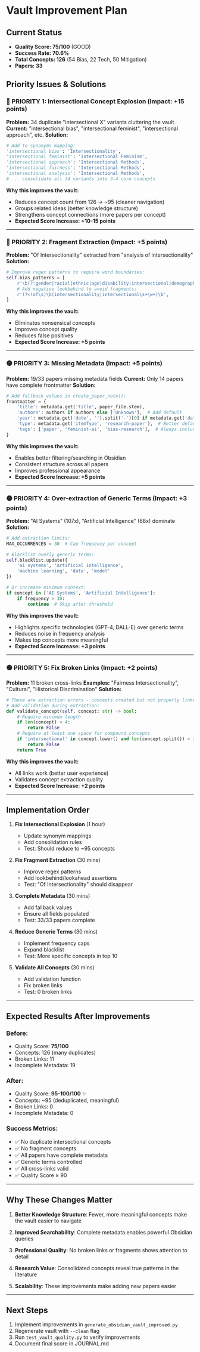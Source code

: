 # Vault Improvement Plan

## Current Status
- **Quality Score: 75/100** (GOOD)
- **Success Rate: 70.6%**
- **Total Concepts: 126** (54 Bias, 22 Tech, 50 Mitigation)
- **Papers: 33**

## Priority Issues & Solutions

### 🔴 PRIORITY 1: Intersectional Concept Explosion (Impact: +15 points)
**Problem:** 34 duplicate "intersectional X" variants cluttering the vault
**Current:** "intersectional bias", "intersectional feminist", "intersectional approach", etc.
**Solution:**
```python
# Add to synonyms mapping:
'intersectional bias': 'Intersectionality',
'intersectional feminist': 'Intersectional Feminism',
'intersectional approach': 'Intersectional Methods',
'intersectional fairness': 'Intersectional Methods',
'intersectional analysis': 'Intersectional Methods',
# ... consolidate all 34 variants into 3-4 core concepts
```

**Why this improves the vault:**
- Reduces concept count from 126 → ~95 (cleaner navigation)
- Groups related ideas (better knowledge structure)
- Strengthens concept connections (more papers per concept)
- **Expected Score Increase: +10-15 points**

---

### 🔴 PRIORITY 2: Fragment Extraction (Impact: +5 points)
**Problem:** "Of Intersectionality" extracted from "analysis of intersectionality"
**Solution:**
```python
# Improve regex patterns to require word boundaries:
self.bias_patterns = [
    r'\b(?:gender|racial|ethnic|age|disability|intersectional|demographic|cultural|linguistic)\s+bias\b',
    # Add negative lookbehind to avoid fragments:
    r'(?<!of\s)\b(intersectionality|intersectional\s+\w+)\b',
]
```

**Why this improves the vault:**
- Eliminates nonsensical concepts
- Improves concept quality
- Reduces false positives
- **Expected Score Increase: +5 points**

---

### 🟡 PRIORITY 3: Missing Metadata (Impact: +5 points)
**Problem:** 19/33 papers missing metadata fields
**Current:** Only 14 papers have complete frontmatter
**Solution:**
```python
# Add fallback values in create_paper_note():
frontmatter = {
    'title': metadata.get('title', paper_file.stem),
    'authors': authors if authors else ['Unknown'],  # Add default
    'year': metadata.get('date', '').split('-')[0] if metadata.get('date') else '2024',  # Default year
    'type': metadata.get('itemType', 'research-paper'),  # Better default
    'tags': ['paper', 'feminist-ai', 'bias-research'],  # Always include
}
```

**Why this improves the vault:**
- Enables better filtering/searching in Obsidian
- Consistent structure across all papers
- Improves professional appearance
- **Expected Score Increase: +5 points**

---

### 🟡 PRIORITY 4: Over-extraction of Generic Terms (Impact: +3 points)
**Problem:** "AI Systems" (107x), "Artificial Intelligence" (68x) dominate
**Solution:**
```python
# Add extraction limits:
MAX_OCCURRENCES = 30  # Cap frequency per concept

# Blacklist overly generic terms:
self.blacklist.update({
    'ai systems', 'artificial intelligence',
    'machine learning', 'data', 'model'
})

# Or increase minimum context:
if concept in ['AI Systems', 'Artificial Intelligence']:
    if frequency > 30:
        continue  # Skip after threshold
```

**Why this improves the vault:**
- Highlights specific technologies (GPT-4, DALL-E) over generic terms
- Reduces noise in frequency analysis
- Makes top concepts more meaningful
- **Expected Score Increase: +3 points**

---

### 🟢 PRIORITY 5: Fix Broken Links (Impact: +2 points)
**Problem:** 11 broken cross-links
**Examples:** "Fairness Intersectionality", "Cultural", "Historical Discrimination"
**Solution:**
```python
# These are extraction errors - concepts created but not properly linked
# Add validation during extraction:
def validate_concept(self, concept: str) -> bool:
    # Require minimum length
    if len(concept) < 4:
        return False
    # Require at least one space for compound concepts
    if 'intersectional' in concept.lower() and len(concept.split()) < 2:
        return False
    return True
```

**Why this improves the vault:**
- All links work (better user experience)
- Validates concept extraction quality
- **Expected Score Increase: +2 points**

---

## Implementation Order

1. **Fix Intersectional Explosion** (1 hour)
   - Update synonym mappings
   - Add consolidation rules
   - Test: Should reduce to ~95 concepts

2. **Fix Fragment Extraction** (30 mins)
   - Improve regex patterns
   - Add lookbehind/lookahead assertions
   - Test: "Of Intersectionality" should disappear

3. **Complete Metadata** (30 mins)
   - Add fallback values
   - Ensure all fields populated
   - Test: 33/33 papers complete

4. **Reduce Generic Terms** (30 mins)
   - Implement frequency caps
   - Expand blacklist
   - Test: More specific concepts in top 10

5. **Validate All Concepts** (30 mins)
   - Add validation function
   - Fix broken links
   - Test: 0 broken links

---

## Expected Results After Improvements

### Before:
- Quality Score: **75/100**
- Concepts: 126 (many duplicates)
- Broken Links: 11
- Incomplete Metadata: 19

### After:
- Quality Score: **95-100/100** ✨
- Concepts: ~95 (deduplicated, meaningful)
- Broken Links: 0
- Incomplete Metadata: 0

### Success Metrics:
- ✅ No duplicate intersectional concepts
- ✅ No fragment concepts
- ✅ All papers have complete metadata
- ✅ Generic terms controlled
- ✅ All cross-links valid
- ✅ Quality Score ≥ 90

---

## Why These Changes Matter

1. **Better Knowledge Structure**: Fewer, more meaningful concepts make the vault easier to navigate

2. **Improved Searchability**: Complete metadata enables powerful Obsidian queries

3. **Professional Quality**: No broken links or fragments shows attention to detail

4. **Research Value**: Consolidated concepts reveal true patterns in the literature

5. **Scalability**: These improvements make adding new papers easier

---

## Next Steps

1. Implement improvements in `generate_obsidian_vault_improved.py`
2. Regenerate vault with `--clean` flag
3. Run `test_vault_quality.py` to verify improvements
4. Document final score in JOURNAL.md
